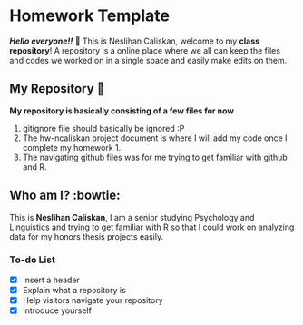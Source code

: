 # Homework Template

***Hello everyone!!*** :hear_no_evil:
This is Neslihan Caliskan, welcome to my **class repository**! A repository is a online place where we all can keep the files and codes we worked on in a single space and easily make edits on them. 

## My Repository :information_desk_person:
**My repository is basically consisting of a few files for now**
1. gitignore file should basically  be ignored :P
2. The hw-ncaliskan project document is where I will add my code once I complete my homework 1.
3. The navigating github files was for me trying to get familiar with github and R. 

## Who am I? :bowtie:
This is **Neslihan Caliskan**, I am a senior studying Psychology and Linguistics and trying to get familiar with R so that I could work on analyzing data for my honors thesis projects easily. 

### To-do List
- [x] Insert a header
- [x] Explain what a repository is
- [x] Help visitors navigate your repository
- [x] Introduce yourself